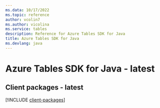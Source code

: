 ```yaml
---
ms.data: 10/17/2022
ms.topic: reference
author: vcolin7
ms.author: vicolina
ms.service: tables
description: Reference for Azure Tables SDK for Java
title: Azure Tables SDK for Java
ms.devlang: java
---
```

# Azure Tables SDK for Java - latest

## Client packages - latest
[!INCLUDE [client-packages](tables-client-index.md)]